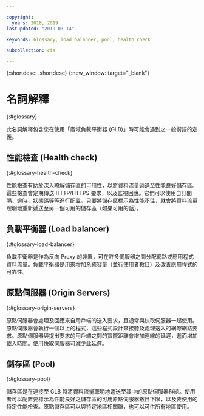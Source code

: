 ```yaml
---

copyright:
  years: 2018, 2019
lastupdated: "2019-03-14"

keywords: Glossary, load balancer, pool, health check

subcollection: cis

---
```


{:shortdesc: .shortdesc}
{:new_window: target="_blank"}


# 名詞解釋
{:#glossary}

此名詞解釋包含您在使用「廣域負載平衡器 (GLB)」時可能會遇到之一般術語的定義。

## 性能檢查 (Health check)
{:#glossary-health-check}

性能檢查有助於深入瞭解儲存區的可用性，以將資料流量遞送至性能良好儲存區。這些檢查會定期傳送 HTTP/HTTPS 要求，以及監視回應。它們可以使用自訂間隔、逾時、狀態碼等等進行配置。只要將儲存區標示為性能不佳，就會將資料流量聰明地重新遞送至另一個可用的儲存區（如果可用的話）。

## 負載平衡器 (Load balancer)
{:#glossary-load-balancer}

負載平衡器是作為反向 Proxy 的裝置，可在許多伺服器之間分配網路或應用程式資料流量。負載平衡器是用來增加系統容量（並行使用者數目）及改善應用程式的可靠性。

## 原點伺服器 (Origin Servers)
{:#glossary-origin-servers}

原點伺服器會處理及回應來自用戶端的送入要求，且通常與快取伺服器一起使用。原點伺服器會執行一個以上的程式，這些程式設計來接聽及處理送入的網際網路要求。原點伺服器與提出要求的用戶端之間的實際距離會增加連線的延遲，進而增加載入時間。使用快取伺服器可減少此延遲。


## 儲存區 (Pool)
{:#glossary-pool}

儲存區是在連接至 GLB 時將資料流量聰明地遞送至其中的原點伺服器群組。使用者可以配置要標示為性能良好之儲存區的可用原點伺服器數目下限，以及要使用的特定性能檢查。原點儲存區可以與特定地區相關聯，也可以可供所有地區使用。

